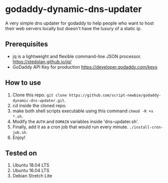 # godaddy-dynamic-dns-updater

A very simple dns updater for godaddy to help people who want to host their web servers locally but doesn't have the luxury of a static ip.


## Prerequisites
- jq is a lightweight and flexible command-line JSON processor. https://stedolan.github.io/jq/
- GoDaddy API Key for production https://developer.godaddy.com/keys

## How to use
1. Clone this repo. `git clone https://github.com/script-newbie/godaddy-dynamic-dns-updater.git`.
2. cd inside the cloned repo.
3. make both shell scripts executable using this command `chmod -R +x *.sh`.   
4. Modify the `AUTH` and `DOMAIN` variables inside 'dns-updater.sh'.
5. Finally, add it as a cron job that would run every minute. `./install-cron-job.sh`.
6. Enjoy!



## Tested on 
1. Ubuntu 18.04 LTS
2. Ubuntu 16.04 LTS
3. Debian Stretch Lite